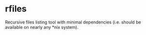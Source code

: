 # rfiles
Recursive files listing tool with minimal dependencies (i.e. should be available on nearly any *nix system).
